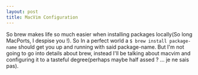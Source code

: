 ```yaml
---
layout: post
title: MacVim Configuration
---
```


So brew makes life so much easier when installing packages
locally(So long MacPorts, I despise you !). So In a
perfect world a ``$ brew install package-name`` should get you up and
running with said package-name. But I'm not going to go into details
about brew, instead I'll be talking about macvim and configuring it to a
tasteful degree(perhaps maybe half assed ? ... je ne sais pas).


